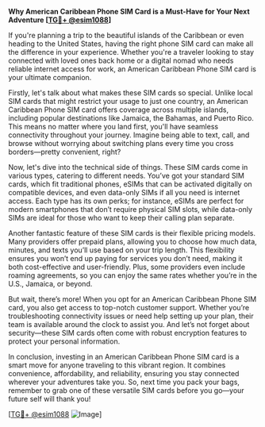 **Why American Caribbean Phone SIM Card is a Must-Have for Your Next Adventure [[TG💪+ @esim1088](https://t.me/s/esim1088)]**

If you're planning a trip to the beautiful islands of the Caribbean or even heading to the United States, having the right phone SIM card can make all the difference in your experience. Whether you're a traveler looking to stay connected with loved ones back home or a digital nomad who needs reliable internet access for work, an American Caribbean Phone SIM card is your ultimate companion.

Firstly, let's talk about what makes these SIM cards so special. Unlike local SIM cards that might restrict your usage to just one country, an American Caribbean Phone SIM card offers coverage across multiple islands, including popular destinations like Jamaica, the Bahamas, and Puerto Rico. This means no matter where you land first, you'll have seamless connectivity throughout your journey. Imagine being able to text, call, and browse without worrying about switching plans every time you cross borders—pretty convenient, right?

Now, let's dive into the technical side of things. These SIM cards come in various types, catering to different needs. You’ve got your standard SIM cards, which fit traditional phones, eSIMs that can be activated digitally on compatible devices, and even data-only SIMs if all you need is internet access. Each type has its own perks; for instance, eSIMs are perfect for modern smartphones that don’t require physical SIM slots, while data-only SIMs are ideal for those who want to keep their calling plan separate.

Another fantastic feature of these SIM cards is their flexible pricing models. Many providers offer prepaid plans, allowing you to choose how much data, minutes, and texts you’ll use based on your trip length. This flexibility ensures you won’t end up paying for services you don’t need, making it both cost-effective and user-friendly. Plus, some providers even include roaming agreements, so you can enjoy the same rates whether you’re in the U.S., Jamaica, or beyond.

But wait, there’s more! When you opt for an American Caribbean Phone SIM card, you also get access to top-notch customer support. Whether you’re troubleshooting connectivity issues or need help setting up your plan, their team is available around the clock to assist you. And let’s not forget about security—these SIM cards often come with robust encryption features to protect your personal information.

In conclusion, investing in an American Caribbean Phone SIM card is a smart move for anyone traveling to this vibrant region. It combines convenience, affordability, and reliability, ensuring you stay connected wherever your adventures take you. So, next time you pack your bags, remember to grab one of these versatile SIM cards before you go—your future self will thank you!

[[TG💪+ @esim1088](https://t.me/s/esim1088) ![Image](https://i.postimg.cc/Y0z9fWf4/image.png)]